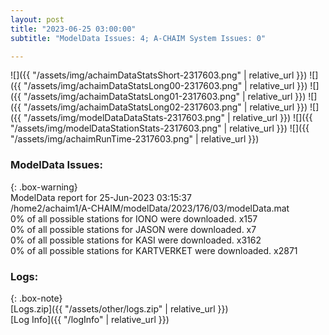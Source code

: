 ```yaml
---
layout: post
title: "2023-06-25 03:00:00"
subtitle: "ModelData Issues: 4; A-CHAIM System Issues: 0"

---
```


![]({{ "/assets/img/achaimDataStatsShort-2317603.png" | relative_url }})
![]({{ "/assets/img/achaimDataStatsLong00-2317603.png" | relative_url }})
![]({{ "/assets/img/achaimDataStatsLong01-2317603.png" | relative_url }})
![]({{ "/assets/img/achaimDataStatsLong02-2317603.png" | relative_url }})
![]({{ "/assets/img/modelDataDataStats-2317603.png" | relative_url }})
![]({{ "/assets/img/modelDataStationStats-2317603.png" | relative_url }})
![]({{ "/assets/img/achaimRunTime-2317603.png" | relative_url }})


### ModelData Issues:  
  
{: .box-warning}  
 ModelData report for 25-Jun-2023 03:15:37   
 /home2/achaim1/A-CHAIM/modelData/2023/176/03/modelData.mat   
 0% of all possible stations for IONO were downloaded. x157   
 0% of all possible stations for JASON were downloaded. x7   
 0% of all possible stations for KASI were downloaded. x3162   
 0% of all possible stations for KARTVERKET were downloaded. x2871   
  


### Logs:  
  
{: .box-note}  
[Logs.zip]({{ "/assets/other/logs.zip" | relative_url }})  
[Log Info]({{ "/logInfo" | relative_url }})  
